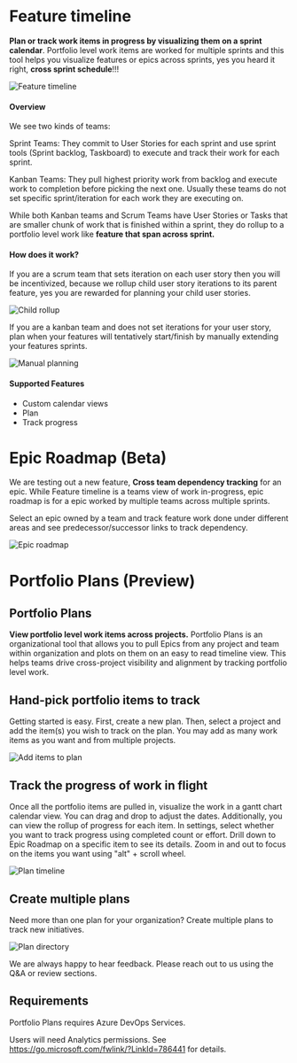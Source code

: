 # Feature timeline

**Plan or track work items in progress by visualizing them on a sprint calendar**.
Portfolio level work items are worked for multiple sprints and this tool helps you visualize features or epics across sprints, yes you heard it right, **cross sprint schedule**!!!

![Feature timeline](dist/images/FT_doc1.png "Feature timeline")

#### Overview

We see two kinds of teams:

Sprint Teams: They commit to User Stories for each sprint and use sprint tools (Sprint backlog, Taskboard) to execute and track their work for each sprint.

Kanban Teams: They pull highest priority work from backlog and execute work to completion before picking the next one. Usually these teams do not set specific sprint/iteration for each work they are executing on.

While both Kanban teams and Scrum Teams have User Stories or Tasks that are smaller chunk of work that is finished within a sprint, they do rollup to a portfolio level work like **feature that span across sprint.**

#### How does it work?

If you are a scrum team that sets iteration on each user story then you will be incentivized, because we rollup child user story iterations to its parent feature, yes you are rewarded for planning your child user stories.

![Child rollup](dist/images/FT_doc2.png "Child rollup")

If you are a kanban team and does not set iterations for your user story, plan when your features will tentatively start/finish by manually extending your features sprints.

![Manual planning](dist/images/png3.gif "Manual Planning")

#### Supported Features

-   Custom calendar views
-   Plan
-   Track progress

# Epic Roadmap (Beta)

We are testing out a new feature, **Cross team dependency tracking** for an epic. While Feature timeline is a teams view of work in-progress, epic roadmap is for a epic worked by multiple teams across multiple sprints.

Select an epic owned by a team and track feature work done under different areas and see predecessor/successor links to track dependency.

![Epic roadmap](dist/images/epic-roadmap.png "Epic roadmap")

# Portfolio Plans (Preview)

## Portfolio Plans

**View portfolio level work items across projects.** Portfolio Plans is an organizational tool that allows you to pull Epics from any project and team within organization and plots on them on an easy to read timeline view. This helps teams drive cross-project visibility and alignment by tracking portfolio level work.

## Hand-pick portfolio items to track

Getting started is easy. First, create a new plan. Then, select a project and add the item(s) you wish to track on the plan. You may add as many work items as you want and from multiple projects.

![Add items to plan](dist/images/portfolio-plans-add-items.png "Add items to plan")

## Track the progress of work in flight

Once all the portfolio items are pulled in, visualize the work in a gantt chart calendar view. You can drag and drop to adjust the dates. Additionally, you can view the rollup of progress for each item. In settings, select whether you want to track progress using completed count or effort. Drill down to Epic Roadmap on a specific item to see its details. Zoom in and out to focus on the items you want using "alt" + scroll wheel.

![Plan timeline](dist/images/portfolio-plans-timeline.png "Plan timeline")

## Create multiple plans

Need more than one plan for your organization? Create multiple plans to track new initiatives.

![Plan directory](dist/images/portfolio-plans-directory.png "Plan directory")

We are always happy to hear feedback. Please reach out to us using the Q&A or review sections.

## Requirements

Portfolio Plans requires Azure DevOps Services.

Users will need Analytics permissions. See https://go.microsoft.com/fwlink/?LinkId=786441 for details.
